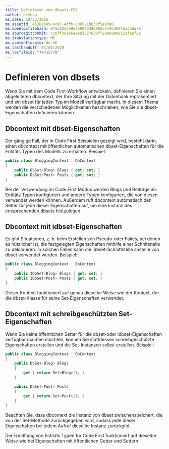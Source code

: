 ```yaml
---
title: Definieren von dbsets-EF6
author: divega
ms.date: 10/23/2016
ms.assetid: 4528a509-ace7-4dfb-8065-1b833f5e03a0
ms.openlocfilehash: 045b22d2b9d26804948689dd7c9dd694baadda7e
ms.sourcegitcommit: cc0ff36e46e9ed3527638f7208000e8521faef2e
ms.translationtype: MT
ms.contentlocale: de-DE
ms.lasthandoff: 03/06/2020
ms.locfileid: "78415778"
---
```

# <a name="defining-dbsets"></a>Definieren von dbsets
Wenn Sie mit dem Code First-Workflow entwickeln, definieren Sie einen abgeleiteten dbcontext, der Ihre Sitzung mit der Datenbank repräsentiert und ein dbset für jeden Typ im Modell verfügbar macht. In diesem Thema werden die verschiedenen Möglichkeiten beschrieben, wie Sie die dbset-Eigenschaften definieren können.  

## <a name="dbcontext-with-dbset-properties"></a>Dbcontext mit dbset-Eigenschaften  

Der gängige Fall, der in Code First Beispielen gezeigt wird, besteht darin, einen dbcontext mit öffentlichen automatischen dbset-Eigenschaften für die Entitäts Typen des Modells zu erhalten. Beispiel:  

``` csharp
public class BloggingContext : DbContext
{
    public DbSet<Blog> Blogs { get; set; }
    public DbSet<Post> Posts { get; set; }
}
```  

Bei der Verwendung im Code First Modus werden Blogs und Beiträge als Entitäts Typen konfiguriert und andere Typen konfiguriert, die von diesen verwendet werden können. Außerdem ruft dbcontext automatisch den Setter für jede dieser Eigenschaften auf, um eine Instanz des entsprechenden dbsets festzulegen.  

## <a name="dbcontext-with-idbset-properties"></a>Dbcontext mit idbset-Eigenschaften  

Es gibt Situationen, z. b. beim Erstellen von Pseudo-oder Fakes, bei denen es nützlicher ist, die festgelegten Eigenschaften mithilfe einer Schnittstelle zu deklarieren. In solchen Fällen kann die idbset-Schnittstelle anstelle von dbset verwendet werden. Beispiel:  

``` csharp
public class BloggingContext : DbContext
{
    public IDbSet<Blog> Blogs { get; set; }
    public IDbSet<Post> Posts { get; set; }
}
```  

Dieser Kontext funktioniert auf genau dieselbe Weise wie der Kontext, der die dbset-Klasse für seine Set-Eigenschaften verwendet.  

## <a name="dbcontext-with-read-only-set-properties"></a>Dbcontext mit schreibgeschützten Set-Eigenschaften  

Wenn Sie keine öffentlichen Setter für die dbset-oder idbset-Eigenschaften verfügbar machen möchten, können Sie stattdessen schreibgeschützte Eigenschaften erstellen und die Set-Instanzen selbst erstellen. Beispiel:  

``` csharp
public class BloggingContext : DbContext
{
    public DbSet<Blog> Blogs
    {
        get { return Set<Blog>(); }
    }

    public DbSet<Post> Posts
    {
        get { return Set<Post>(); }
    }
}
```  

Beachten Sie, dass dbcontext die Instanz von dbset zwischenspeichert, die von der Set-Methode zurückgegeben wird, sodass jede dieser Eigenschaften bei jedem Aufruf dieselbe Instanz zurückgibt.  

Die Ermittlung von Entitäts Typen für Code First funktioniert auf dieselbe Weise wie bei Eigenschaften mit öffentlichen Getter und Settern.  
